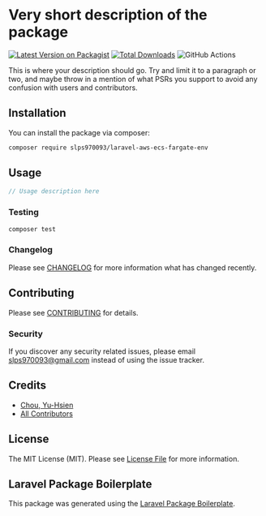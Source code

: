 # Very short description of the package

[![Latest Version on Packagist](https://img.shields.io/packagist/v/slps970093/laravel-aws-ecs-fargate-env.svg?style=flat-square)](https://packagist.org/packages/slps970093/laravel-aws-ecs-fargate-env)
[![Total Downloads](https://img.shields.io/packagist/dt/slps970093/laravel-aws-ecs-fargate-env.svg?style=flat-square)](https://packagist.org/packages/slps970093/laravel-aws-ecs-fargate-env)
![GitHub Actions](https://github.com/slps970093/laravel-aws-ecs-fargate-env/actions/workflows/main.yml/badge.svg)

This is where your description should go. Try and limit it to a paragraph or two, and maybe throw in a mention of what PSRs you support to avoid any confusion with users and contributors.

## Installation

You can install the package via composer:

```bash
composer require slps970093/laravel-aws-ecs-fargate-env
```

## Usage

```php
// Usage description here
```

### Testing

```bash
composer test
```

### Changelog

Please see [CHANGELOG](CHANGELOG.md) for more information what has changed recently.

## Contributing

Please see [CONTRIBUTING](CONTRIBUTING.md) for details.

### Security

If you discover any security related issues, please email slps970093@gmail.com instead of using the issue tracker.

## Credits

-   [Chou, Yu-Hsien](https://github.com/slps970093)
-   [All Contributors](../../contributors)

## License

The MIT License (MIT). Please see [License File](LICENSE.md) for more information.

## Laravel Package Boilerplate

This package was generated using the [Laravel Package Boilerplate](https://laravelpackageboilerplate.com).
